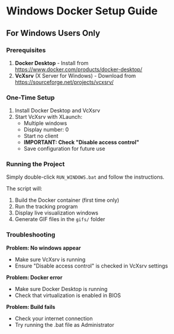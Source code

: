# Windows Docker Setup Guide

## For Windows Users Only

### Prerequisites
1. **Docker Desktop** - Install from https://www.docker.com/products/docker-desktop/
2. **VcXsrv** (X Server for Windows) - Download from https://sourceforge.net/projects/vcxsrv/

### One-Time Setup

1. Install Docker Desktop and VcXsrv
2. Start VcXsrv with XLaunch:
   - Multiple windows
   - Display number: 0
   - Start no client
   - **IMPORTANT: Check "Disable access control"**
   - Save configuration for future use

### Running the Project

Simply double-click `RUN_WINDOWS.bat` and follow the instructions.

The script will:
1. Build the Docker container (first time only)
2. Run the tracking program
3. Display live visualization windows
4. Generate GIF files in the `gifs/` folder

### Troubleshooting

**Problem: No windows appear**
- Make sure VcXsrv is running
- Ensure "Disable access control" is checked in VcXsrv settings

**Problem: Docker error**
- Make sure Docker Desktop is running
- Check that virtualization is enabled in BIOS

**Problem: Build fails**
- Check your internet connection
- Try running the .bat file as Administrator
